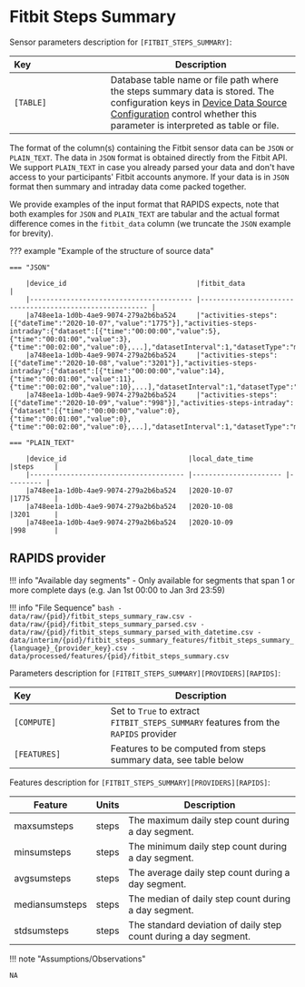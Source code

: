 # Fitbit Steps Summary

Sensor parameters description for `[FITBIT_STEPS_SUMMARY]`:

|Key&nbsp;&nbsp;&nbsp;&nbsp;&nbsp;&nbsp;&nbsp;&nbsp;&nbsp;&nbsp;&nbsp;&nbsp;&nbsp;&nbsp;&nbsp;&nbsp;&nbsp;&nbsp;&nbsp;&nbsp;&nbsp;&nbsp;&nbsp;&nbsp;&nbsp;&nbsp;&nbsp;&nbsp;&nbsp;            | Description |
|----------------|-----------------------------------------------------------------------------------------------------------------------------------
|`[TABLE]`| Database table name or file path where the steps summary data is stored. The configuration keys in [Device Data Source Configuration](../../setup/configuration/#device-data-source-configuration) control whether this parameter is interpreted as table or file.

The format of the column(s) containing the Fitbit sensor data can be `JSON` or `PLAIN_TEXT`. The data in `JSON` format is obtained directly from the Fitbit API. We support `PLAIN_TEXT` in case you already parsed your data and don't have access to your participants' Fitbit accounts anymore. If your data is in `JSON` format then summary and intraday data come packed together. 

We provide examples of the input format that RAPIDS expects, note that both examples for `JSON` and `PLAIN_TEXT` are tabular and the actual format difference comes in the `fitbit_data` column (we truncate the `JSON` example for brevity).

??? example "Example of the structure of source data"

    === "JSON"

        |device_id                                |fitbit_data                                               |
        |---------------------------------------- |--------------------------------------------------------- |
        |a748ee1a-1d0b-4ae9-9074-279a2b6ba524     |"activities-steps":[{"dateTime":"2020-10-07","value":"1775"}],"activities-steps-intraday":{"dataset":[{"time":"00:00:00","value":5},{"time":"00:01:00","value":3},{"time":"00:02:00","value":0},...],"datasetInterval":1,"datasetType":"minute"}}
        |a748ee1a-1d0b-4ae9-9074-279a2b6ba524     |"activities-steps":[{"dateTime":"2020-10-08","value":"3201"}],"activities-steps-intraday":{"dataset":[{"time":"00:00:00","value":14},{"time":"00:01:00","value":11},{"time":"00:02:00","value":10},...],"datasetInterval":1,"datasetType":"minute"}}
        |a748ee1a-1d0b-4ae9-9074-279a2b6ba524     |"activities-steps":[{"dateTime":"2020-10-09","value":"998"}],"activities-steps-intraday":{"dataset":[{"time":"00:00:00","value":0},{"time":"00:01:00","value":0},{"time":"00:02:00","value":0},...],"datasetInterval":1,"datasetType":"minute"}}
    
    === "PLAIN_TEXT"

        |device_id                              |local_date_time        |steps     |
        |-------------------------------------- |---------------------- |--------- |
        |a748ee1a-1d0b-4ae9-9074-279a2b6ba524   |2020-10-07             |1775      |
        |a748ee1a-1d0b-4ae9-9074-279a2b6ba524   |2020-10-08             |3201      |
        |a748ee1a-1d0b-4ae9-9074-279a2b6ba524   |2020-10-09             |998       |


## RAPIDS provider

!!! info "Available day segments"
    - Only available for segments that span 1 or more complete days (e.g. Jan 1st 00:00 to Jan 3rd 23:59)

!!! info "File Sequence"
    ```bash
    - data/raw/{pid}/fitbit_steps_summary_raw.csv
    - data/raw/{pid}/fitbit_steps_summary_parsed.csv
    - data/raw/{pid}/fitbit_steps_summary_parsed_with_datetime.csv
    - data/interim/{pid}/fitbit_steps_summary_features/fitbit_steps_summary_{language}_{provider_key}.csv
    - data/processed/features/{pid}/fitbit_steps_summary.csv
    ```


Parameters description for `[FITBIT_STEPS_SUMMARY][PROVIDERS][RAPIDS]`:

|Key&nbsp;&nbsp;&nbsp;&nbsp;&nbsp;&nbsp;&nbsp;&nbsp;&nbsp;&nbsp;&nbsp;&nbsp;&nbsp;&nbsp;&nbsp;&nbsp;&nbsp;&nbsp;&nbsp;&nbsp;&nbsp;&nbsp;&nbsp;&nbsp;&nbsp;&nbsp;&nbsp;&nbsp;&nbsp;            | Description |
|----------------|-----------------------------------------------------------------------------------------------------------------------------------
|`[COMPUTE]`  | Set to `True` to extract `FITBIT_STEPS_SUMMARY` features from the `RAPIDS` provider|
|`[FEATURES]` |         Features to be computed from steps summary data, see table below          |


Features description for `[FITBIT_STEPS_SUMMARY][PROVIDERS][RAPIDS]`:

|Feature                    |Units      |Description                                  |
|-------------------------- |---------- |-------------------------------------------- |
|maxsumsteps                |steps      |The maximum daily step count during a day segment.
|minsumsteps                |steps      |The minimum daily step count during a day segment.
|avgsumsteps                |steps      |The average daily step count during a day segment.
|mediansumsteps             |steps      |The median of daily step count during a day segment.
|stdsumsteps                |steps      |The standard deviation of daily step count during a day segment.

!!! note "Assumptions/Observations"
    
    NA
